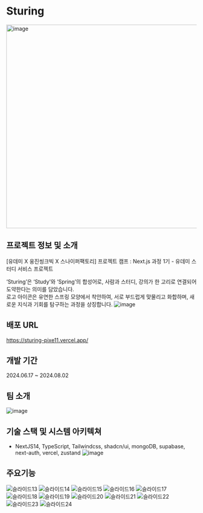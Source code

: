 # Sturing 
<img width="539" alt="image" src="https://github.com/user-attachments/assets/03e7a032-1295-43b6-ba00-34d2331f7788">

## 프로젝트 정보 및 소개
[유데미 X 웅진씽크빅 X 스나이퍼팩토리] 프로젝트 캠프 : Next.js 과정 1기 - 유데미 스터디 서비스 프로젝트 <br/>

‘Sturing’은 ‘Study’와 ‘Spring’의 합성어로, 사람과 스터디, 강의가 한 고리로 연결되어 도약한다는 의미를 담았습니다. <br/>
로고 아이콘은 유연한 스프링 모양에서 착안하여, 서로 부드럽게 맞물리고 화합하며, 새로운 지식과 기회를 탐구하는 과정을 상징합니다.
![image](https://github.com/user-attachments/assets/b3aec2ba-ba21-4d78-9195-fcf5c5b12082)


## 배포 URL
https://sturing-pixe11.vercel.app/

## 개발 기간
2024.06.17 ~ 2024.08.02

## 팀 소개
![image](https://github.com/user-attachments/assets/b9f797ca-502e-4658-831c-090f696c4557)

## 기술 스택 및 시스템 아키텍쳐
- NextJS14, TypeScript, Tailwindcss, shadcn/ui, mongoDB, supabase, next-auth, vercel, zustand
![image](https://github.com/user-attachments/assets/3391a578-4054-432e-a664-62f02563d73a)

## 주요기능
![슬라이드13](https://github.com/user-attachments/assets/259528a5-1dd9-4ee3-9c2d-527eaacbe832)
![슬라이드14](https://github.com/user-attachments/assets/8e3a52b8-89c9-4e4a-b99a-b7f97192a717)
![슬라이드15](https://github.com/user-attachments/assets/dc934218-6749-47f7-95a6-05a3059d2705)
![슬라이드16](https://github.com/user-attachments/assets/cbaaec4b-9721-46d6-a5e3-cd19f81bf0b1)
![슬라이드17](https://github.com/user-attachments/assets/b3494038-6332-45de-bc41-59ab7c13fd2c)
![슬라이드18](https://github.com/user-attachments/assets/4fbc9800-3a14-4133-868b-8e840ae50813)
![슬라이드19](https://github.com/user-attachments/assets/07adf1ec-b11a-4512-b4ea-4d9e132a9408)
![슬라이드20](https://github.com/user-attachments/assets/20892e7e-28c9-46e5-9bb5-7034203c0ff8)
![슬라이드21](https://github.com/user-attachments/assets/88748fa7-757c-44d9-b3aa-c3e147f9bdfa)
![슬라이드22](https://github.com/user-attachments/assets/ecb328cb-60d4-4cbe-a763-6dcfcd85f3db)
![슬라이드23](https://github.com/user-attachments/assets/398ad635-c531-4716-b59d-2cae8599d098)
![슬라이드24](https://github.com/user-attachments/assets/10140e6d-63da-4962-9f74-326504b80e3f)










